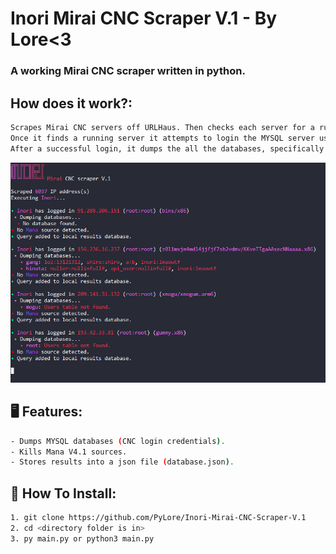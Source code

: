 # Inori Mirai CNC Scraper V.1 - By Lore<3

### A working Mirai CNC scraper written in python.

## How does it work?:
```bash
Scrapes Mirai CNC servers off URLHaus. Then checks each server for a running MYSQL server on port 3306. 
Once it finds a running server it attempts to login the MYSQL server using default credentials.
After a successful login, it dumps the all the databases, specifically the users table in each database found. (CNC Logins)
```

![Screenshot](Screenshot.png)


## 🖥️ Features:
```bash
- Dumps MYSQL databases (CNC login credentials).
- Kills Mana V4.1 sources.
- Stores results into a json file (database.json).
```

## 🔌 How To Install:
```bash
1. git clone https://github.com/PyLore/Inori-Mirai-CNC-Scraper-V.1
2. cd <directory folder is in>
3. py main.py or python3 main.py
```
